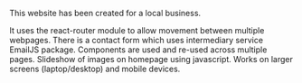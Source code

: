 This website has been created for a local business.

It uses the react-router module to allow movement between multiple webpages.
There is a contact form which uses intermediary service EmailJS package.
Components are used and re-used across multiple pages.
Slideshow of images on homepage using javascript.
Works on larger screens (laptop/desktop) and mobile devices.
